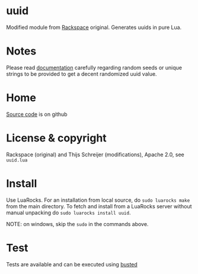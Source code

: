 uuid
====

Modified module from [Rackspace](https://github.com/kans/zirgo/blob/807250b1af6725bad4776c931c89a784c1e34db2/util/uuid.lua) original. Generates uuids in pure Lua.

Notes
=====
Please read [documentation](http://tieske.github.com/uuid/) carefully regarding random seeds or unique strings to be provided to get a decent randomized uuid value.

Home
====
[Source code](https://github.com/Tieske/uuid) is on github

License & copyright
===================
Rackspace (original) and Thijs Schreijer (modifications), Apache 2.0, see `uuid.lua`

Install
=======
Use LuaRocks. For an installation from local source, do `sudo luarocks make` from the main directory. To fetch and install from a LuaRocks server without manual unpacking do `sudo luarocks install uuid`.

NOTE: on windows, skip the `sudo` in the commands above.

Test
====
Tests are available and can be executed using [busted](http://olivinelabs.com/busted/)

